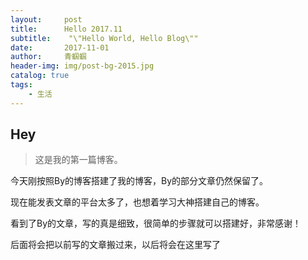 ```yaml
---
layout:     post
title:      Hello 2017.11
subtitle:    "\"Hello World, Hello Blog\""
date:       2017-11-01
author:     青蝈蝈
header-img: img/post-bg-2015.jpg
catalog: true
tags:
    - 生活
---
```


## Hey
>这是我的第一篇博客。

今天刚按照By的博客搭建了我的博客，By的部分文章仍然保留了。

现在能发表文章的平台太多了，也想着学习大神搭建自己的博客。

看到了By的文章，写的真是细致，很简单的步骤就可以搭建好，非常感谢！

后面将会把以前写的文章搬过来，以后将会在这里写了
